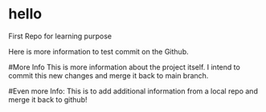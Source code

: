 # hello
First Repo for learning purpose

Here is more information to test commit on the Github.

#More Info
This is more information about the project itself. I intend to commit this new changes and merge it back to main branch.

#Even more Info:
This is to add additional information from a local repo and merge it back to github!